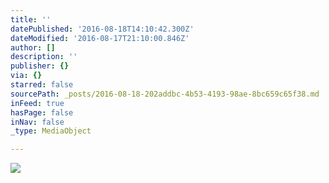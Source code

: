 ```yaml
---
title: ''
datePublished: '2016-08-18T14:10:42.300Z'
dateModified: '2016-08-17T21:10:00.846Z'
author: []
description: ''
publisher: {}
via: {}
starred: false
sourcePath: _posts/2016-08-18-202addbc-4b53-4193-98ae-8bc659c65f38.md
inFeed: true
hasPage: false
inNav: false
_type: MediaObject

---
```

![](https://the-grid-user-content.s3-us-west-2.amazonaws.com/2839648f-3fdb-431c-bedd-680f3aaa364a.jpg)